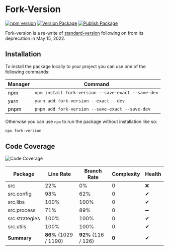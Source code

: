# Fork-Version

[![npm version](https://badge.fury.io/js/fork-version.svg)](https://www.npmjs.com/package/fork-version)
[![Version Package](https://github.com/eglavin/fork-version/actions/workflows/version.yml/badge.svg)](https://github.com/eglavin/fork-version/actions/workflows/version.yml)
[![Publish Package](https://github.com/eglavin/fork-version/actions/workflows/release.yml/badge.svg)](https://github.com/eglavin/fork-version/actions/workflows/release.yml)

Fork-version is a re-write of [standard-version](https://github.com/conventional-changelog/standard-version) following on from its deprecation in May 15, 2022.

## Installation

To install the package locally to your project you can use one of the following commands:

| Manager | Command                                            |
| ------- | -------------------------------------------------- |
| npm     | `npm install fork-version --save-exact --save-dev` |
| yarn    | `yarn add fork-version --exact --dev`              |
| pnpm    | `pnpm add fork-version --save-exact --save-dev`    |

Otherwise you can use `npx` to run the package without installation like so:

```bash
npx fork-version
```

## Code Coverage

<!-- Code Coverage Table Start -->

![Code Coverage](https://img.shields.io/badge/Code%20Coverage-86%25-success?style=flat)

| Package        | Line Rate             | Branch Rate         | Complexity | Health |
| -------------- | --------------------- | ------------------- | ---------- | ------ |
| src            | 22%                   | 0%                  | 0          | ❌     |
| src.config     | 98%                   | 62%                 | 0          | ✔     |
| src.libs       | 100%                  | 100%                | 0          | ✔     |
| src.process    | 71%                   | 89%                 | 0          | ➖     |
| src.strategies | 100%                  | 100%                | 0          | ✔     |
| src.utils      | 100%                  | 100%                | 0          | ✔     |
| **Summary**    | **86%** (1029 / 1190) | **92%** (116 / 126) | **0**      | ✔     |

<!-- Code Coverage Table End -->
